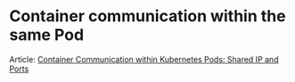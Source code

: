 # Container communication within the same Pod

Article: [Container Communication within Kubernetes Pods: Shared IP and Ports](https://maxat-akbanov.com/container-communication-within-kubernetes-pods-shared-ip-and-ports)